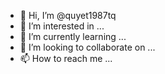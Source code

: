 - 👋 Hi, I’m @quyet1987tq
- 👀 I’m interested in ...
- 🌱 I’m currently learning ...
- 💞️ I’m looking to collaborate on ...
- 📫 How to reach me ...

<!---
quyet1987tq/quyet1987tq is a ✨ special ✨ repository because its `README.md` (this file) appears on your GitHub profile.
You can click the Preview link to take a look at your changes.
--->
